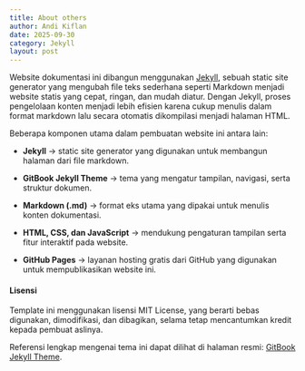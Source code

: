 ```yaml
---
title: About others
author: Andi Kiflan
date: 2025-09-30
category: Jekyll
layout: post
---
```


Website dokumentasi ini dibangun menggunakan  [Jekyll](https://jekyllrb.com/), sebuah static site generator yang mengubah file teks sederhana seperti Markdown menjadi website statis yang cepat, ringan, dan mudah diatur. Dengan Jekyll, proses pengelolaan konten menjadi lebih efisien karena cukup menulis dalam format markdown lalu secara otomatis dikompilasi menjadi halaman HTML.

Beberapa komponen utama dalam pembuatan website ini antara lain:

- **Jekyll** → static site generator yang digunakan untuk membangun halaman dari file markdown.

- **GitBook Jekyll Theme** → tema yang mengatur tampilan, navigasi, serta struktur dokumen.

- **Markdown (.md)** → format eks utama yang dipakai untuk menulis konten dokumentasi.

- **HTML, CSS, dan JavaScript** → mendukung pengaturan tampilan serta fitur interaktif pada website.

- **GitHub Pages** → layanan hosting gratis dari GitHub yang digunakan untuk mempublikasikan website ini.

#### Lisensi

Template ini menggunakan lisensi MIT License, yang berarti bebas digunakan, dimodifikasi, dan dibagikan, selama tetap mencantumkan kredit kepada pembuat aslinya.

Referensi lengkap mengenai tema ini dapat dilihat di halaman resmi: [GitBook Jekyll Theme](http://jekyllthemes.org/themes/gitbook/).